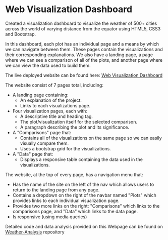 # Web Visualization Dashboard

 Created a visualization dashboard to visualize the weather of 500+ cities across the world of varying distance from the equator using HTML5, CSS3 and Bootstrap. 
 
 In this dashboard, each plot has an individual page and a means by which we can navigate between them. These pages contain the visualizations and their corresponding explanations. We also have a landing page, a page where we can see a comparison of all of the plots, and another page where we can view the data used to build them.
 
 The live deployed website can be found here: [Web Visualization Dashboard](https://zenacar.github.io/Web-Visualization-Dashboard/)
 
The website consist of 7 pages total, including:

* A landing page containing:
    * An explanation of the project.
    * Links to each visualizations page.
* Four visualization pages, each with:
    * A descriptive title and heading tag.
    * The plot/visualization itself for the selected comparison.
    * A paragraph describing the plot and its significance.
* A "Comparisons" page that:
    * Contains all of the visualizations on the same page so we can easily visually compare them.
    * Uses a bootstrap grid for the visualizations.
* A "Data" page that:
    * Displays a responsive table containing the data used in the visualizations.
      
The website, at the top of every page, has a navigation menu that:

 * Has the name of the site on the left of the nav which allows users to return to the landing page from any page.
 * Contains a dropdown on the right of the navbar named "Plots" which provides links to each individual visualization page.
 * Provides two more links on the right: "Comparisons" which links to the comparisons page, and "Data" which links to the data page.
 * Is responsive (using media queries)


Detailed code and data analysis provided on this Webpage can be found on [Weather-Analysis](https://github.com/ZenAcar/APIs-Weather-Analysis) repository 
